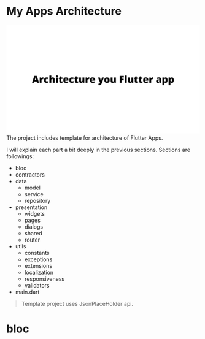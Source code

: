 # My Apps Architecture
![Heading image](heading.png)
The project includes template for architecture of Flutter Apps.

I will explain each part a bit deeply in the previous sections. Sections are followings:

- bloc
- contractors
- data
  - model
  - service
  - repository
- presentation
  - widgets
  - pages
  - dialogs
  - shared
  - router
- utils  
  - constants
  - exceptions
  - extensions
  - localization
  - responsiveness
  - validators
- main.dart
    

> Template project uses JsonPlaceHolder api.

# bloc
